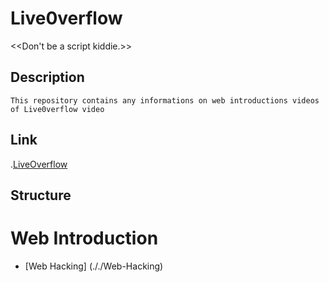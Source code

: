 # Live0verflow 
<<Don't be a script kiddie.>>



## Description 
	This repository contains any informations on web introductions videos of Live0verflow video
	
	
## Link

.[LiveOverflow](https.//www.youtube.com/c/LiveOverflow)

## Structure

# Web Introduction

* [Web Hacking] (././Web-Hacking)
